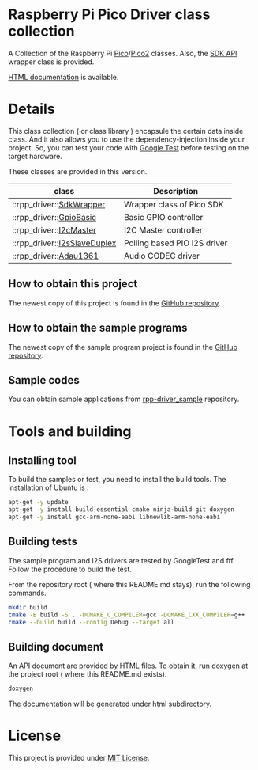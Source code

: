 # Raspberry Pi Pico Driver class collection
A Collection of the Raspberry Pi [Pico](https://www.raspberrypi.com/products/raspberry-pi-pico/)/[Pico2](https://www.raspberrypi.com/products/raspberry-pi-pico-2/) classes. Also, the [SDK API](https://www.raspberrypi.com/documentation/pico-sdk/hardware.html#group_sm_config_1gaed7a6e7dc4f1979c7c62e4773df8c79b) wrapper class is provided. 

[HTML documentation](https://suikan4github.github.io/rpp_driver/) is available. 

# Details
This class collection ( or class library ) encapsule the certain data inside class. And it also allows you to use the dependency-injection inside your project. So, you can test your code with [Google Test](https://github.com/google/googletest) before testing on the target hardware. 

These classes are provided in this version. 

| class                                                  | Description |
|---------------------------------                       |----------------------------- |
| ::rpp_driver::[SdkWrapper](docs/sdkwrapper.md)         | Wrapper class of Pico SDK    |
| ::rpp_driver::[GpioBasic](docs/gpiobasic.md)           | Basic GPIO controller        |
| ::rpp_driver::[I2cMaster](docs/i2cmaster.md)           | I2C Master controller        |
| ::rpp_driver::[I2sSlaveDuplex](docs/i2sslaveduplex.md) | Polling based PIO I2S driver |
| ::rpp_driver::[Adau1361](docs/adau1361.md)             | Audio CODEC driver           |


## How to obtain this project

The newest copy of this project is found in the [GitHub repository](https://github.com/suikan4github/rpp_driver). 

## How to obtain the sample programs

The newest copy of the sample program project is found in the [GitHub repository](https://github.com/suikan4github/rpp_driver-sample). 

## Sample codes
You can obtain sample applications from [rpp-driver_sample](https://github.com/suikan4github/rpp_driver-sample) repository.


# Tools and building
## Installing tool
To build the samples or test, you need to install the build tools. 
The installation of Ubuntu is : 

```sh
apt-get -y update
apt-get -y install build-essential cmake ninja-build git doxygen
apt-get -y install gcc-arm-none-eabi libnewlib-arm-none-eabi
```

## Building tests
The sample program and I2S drivers are tested by GoogleTest and fff. Follow the procedure to build the test. 

From the repository root ( where this README.md stays), run the following commands. 
```sh
mkdir build
cmake -B build -S . -DCMAKE_C_COMPILER=gcc -DCMAKE_CXX_COMPILER=g++ 
cmake --build build --config Debug --target all
```

## Building document
An API document are provided by HTML files. 
To obtain it, run doxygen at the project root ( where this README.md exists).

```sh
doxygen
```

The documentation will be generated under html subdirectory. 

# License
This project is provided under [MIT License](LICENSE). 